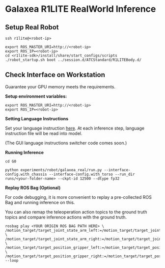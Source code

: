 # Galaxea R1LITE RealWorld Inference

## Setup Real Robot

```
ssh r1lite@<robot-ip>

export ROS_MASTER_URI=http://<robot-ip>
export ROS_IP=<robot-ip>
cd <r1lite-sdk>/install/share/start_configs/scripts
./robot_startup.sh boot ../session.d/ATCStandard/R1LITEBody.d/
```

## Check Interface on Workstation

Guarantee your GPU memory meets the requirements.

**Setup environment variables:**

```
export ROS_MASTER_URI=http://<robot-ip>
export ROS_IP=<robot-ip>
```

**Setting Language Instructions**

Set your language instruction [here](experiments/robot/galaxea_real/instruction.txt). At each inference step, language instruction file will be read into model.

(The GUI language instructions switcher code comes soon.)

**Running Inference**

```
cd G0

python experiments/robot/galaxea_real/run.py --interface-config.with_chassis --interface-config.with_torso --run_dir runs/<your-folder-name> --ckpt-id 12500 --dtype fp32
```

**Replay ROS Bag (Optional)**

For code debugging, it is more convenient to replay a pre-collected ROS Bag and running inference on this.

You can also remap the teleoperation action topics to the ground truth topics and compare inference actions with the ground truth.

```
rosbag play <YOUR ORIGIN ROS BAG PATH HERE> \
/motion_target/target_joint_state_arm_left:=/motion_target/target_joint_state_arm_left_gt \
/motion_target/target_joint_state_arm_right:=/motion_target/target_joint_state_arm_right_gt \
/motion_target/target_position_gripper_left:=/motion_target/target_position_gripper_left_gt \
/motion_target/target_position_gripper_right:=/motion_target/target_position_gripper_right_gt --loop
```

